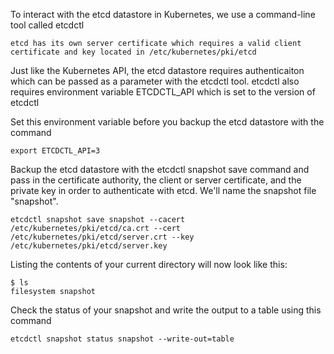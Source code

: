 <p> To interact with the etcd datastore in Kubernetes, we use a command-line tool called etcdctl</p>

    etcd has its own server certificate which requires a valid client certificate and key located in /etc/kubernetes/pki/etcd 

<p> Just like the Kubernetes API, the etcd datastore requires authenticaiton which can be passed as a parameter with the etcdctl tool. etcdctl also requires environment variable ETCDCTL_API which is set to the version of etcdctl</p>

<p>Set this environment variable before you backup the etcd datastore with the command</p>

    export ETCDCTL_API=3

<p>Backup the etcd datastore with the etcdctl snapshot save command and pass in the certificate authority, the client or server certificate, and the private key in order to authenticate with etcd. We'll name the snapshot file "snapshot".</p>

    etcdctl snapshot save snapshot --cacert /etc/kubernetes/pki/etcd/ca.crt --cert /etc/kubernetes/pki/etcd/server.crt --key /etc/kubernetes/pki/etcd/server.key

<p>Listing the contents of your current directory will now look like this:</p>

    $ ls
    filesystem snapshot

<p> Check the status of your snapshot and write the output to a table using this command</p>

    etcdctl snapshot status snapshot --write-out=table
